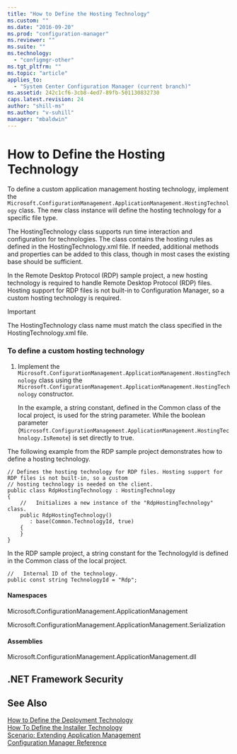 ```yaml
---
title: "How to Define the Hosting Technology"
ms.custom: ""
ms.date: "2016-09-20"
ms.prod: "configuration-manager"
ms.reviewer: ""
ms.suite: ""
ms.technology: 
  - "configmgr-other"
ms.tgt_pltfrm: ""
ms.topic: "article"
applies_to: 
  - "System Center Configuration Manager (current branch)"
ms.assetid: 242c1cf6-3cb8-4ed7-89fb-501130832730
caps.latest.revision: 24
author: "shill-ms"
ms.author: "v-suhill"
manager: "mbaldwin"
---
```

# How to Define the Hosting Technology
To define a custom application management hosting technology, implement the `Microsoft.ConfigurationManagement.ApplicationManagement.HostingTechnology` class. The new class instance will define the hosting technology for a specific file type.  
  
 The HostingTechnology class supports run time interaction and configuration for technologies. The class contains the hosting rules as defined in the HostingTechnology.xml file. If needed, additional methods and properties can be added to this class, though in most cases the existing base should be sufficient.  
  
 In the Remote Desktop Protocol (RDP) sample project, a new hosting technology is required to handle Remote Desktop Protocol (RDP) files. Hosting support for RDP files is not built-in to Configuration Manager, so a custom hosting technology is required.  
  
> [!IMPORTANT]
>  The HostingTechnology class name must match the class specified in the HostingTechnology.xml file.  
  
### To define a custom hosting technology  
  
1.  Implement the `Microsoft.ConfigurationManagement.ApplicationManagement.HostingTechnology` class using the `Microsoft.ConfigurationManagement.ApplicationManagement.HostingTechnology` constructor.  
  
     In the example, a string constant, defined in the Common class of the local project, is used for the string parameter.  While the boolean parameter (`Microsoft.ConfigurationManagement.ApplicationManagement.HostingTechnology.IsRemote`) is set directly to true.  
  
 The following example from the RDP sample project demonstrates how to define a hosting technology.  
  
```  
// Defines the hosting technology for RDP files. Hosting support for RDP files is not built-in, so a custom  
// hosting technology is needed on the client.   
public class RdpHostingTechnology : HostingTechnology  
{  
    //   Initializes a new instance of the "RdpHostingTechnology" class.   
    public RdpHostingTechnology()  
       : base(Common.TechnologyId, true)   
    {  
    }  
}  
```  
  
 In the RDP sample project, a string constant for the TechnologyId is defined in the Common class of the local project.  
  
```  
//   Internal ID of the technology.   
public const string TechnologyId = "Rdp";  
```  
  
#### Namespaces  
 Microsoft.ConfigurationManagement.ApplicationManagement  
  
 Microsoft.ConfigurationManagement.ApplicationManagement.Serialization  
  
#### Assemblies  
 Microsoft.ConfigurationManagement.ApplicationManagement.dll  
  
## .NET Framework Security  
  
## See Also  
 [How to Define the Deployment Technology](../../develop/apps/how-to-define-the-deployment-technology.md)   
 [How To Define the Installer Technology](../../develop/apps/how-to-define-the-installer-technology.md)   
 [Scenario: Extending Application Management](../../develop/apps/scenario--extending-application-management.md)   
 [Configuration Manager Reference](../../develop/reference/configuration-manager-reference.md)